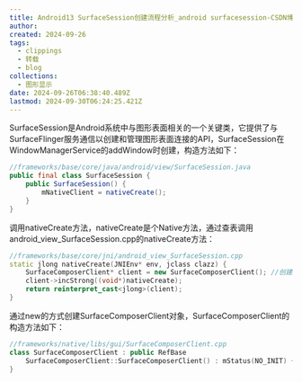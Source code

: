 ```yaml
---
title: Android13 SurfaceSession创建流程分析_android surfacesession-CSDN博客
author: 
created: 2024-09-26
tags:
  - clippings
  - 转载
  - blog
collections:
  - 图形显示
date: 2024-09-26T06:38:40.489Z
lastmod: 2024-09-30T06:24:25.421Z
---
```

SurfaceSession是Android系统中与图形表面相关的一个关键类，它提供了与SurfaceFlinger服务通信以创建和管理图形表面连接的API，SurfaceSession在WindowManagerService的addWindow时创建，构造方法如下：

```java
//frameworks/base/core/java/android/view/SurfaceSession.java
public final class SurfaceSession {
    public SurfaceSession() {
        mNativeClient = nativeCreate();
    }
}
```

调用nativeCreate方法，nativeCreate是个Native方法，通过查表调用android\_view\_SurfaceSession.cpp的nativeCreate方法：

```cpp
//frameworks/base/core/jni/android_view_SurfaceSession.cpp
static jlong nativeCreate(JNIEnv* env, jclass clazz) {
    SurfaceComposerClient* client = new SurfaceComposerClient(); //创建SurfaceComposerClient对象
    client->incStrong((void*)nativeCreate);
    return reinterpret_cast<jlong>(client);
}
```

通过new的方式创建SurfaceComposerClient对象，SurfaceComposerClient的构造方法如下：

```cpp
//frameworks/native/libs/gui/SurfaceComposerClient.cpp
class SurfaceComposerClient : public RefBase
	SurfaceComposerClient::SurfaceComposerClient() : mStatus(NO_INIT) {}
}
```

